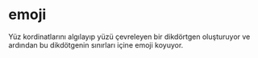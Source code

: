 # emoji
Yüz kordinatlarını algılayıp yüzü çevreleyen bir dikdörtgen oluşturuyor ve ardından bu dikdötgenin sınırları  içine emoji koyuyor. 
